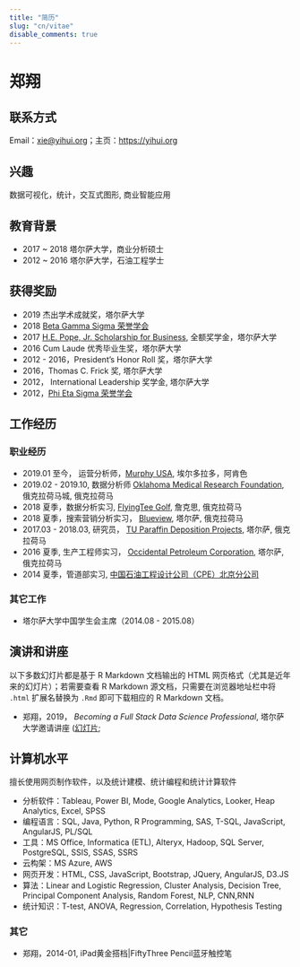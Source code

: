 ```yaml
---
title: "简历"
slug: "cn/vitae"
disable_comments: true
---
```


# 郑翔

## 联系方式

Email：xie@yihui.org；主页：<https://yihui.org>

## 兴趣

数据可视化，统计，交互式图形, 商业智能应用

## 教育背景

- 2017 ~ 2018 塔尔萨大学，商业分析硕士
- 2012 ~ 2016 塔尔萨大学，石油工程学士

## 获得奖励

- 2019 杰出学术成就奖，塔尔萨大学
- 2018 [Beta Gamma Sigma 荣誉学会](https://www.betagammasigma.org/home)
- 2017 [H.E. Pope, Jr. Scholarship for Business](https://business.utulsa.edu/graduate-business-programs/financing-your-degree/), 全额奖学金，塔尔萨大学
- 2016 Cum Laude 优秀毕业生奖，塔尔萨大学
- 2012 - 2016，President’s Honor Roll 奖，塔尔萨大学
- 2016，Thomas C. Frick 奖, 塔尔萨大学
- 2012， International Leadership 奖学金, 塔尔萨大学
- 2012，[Phi Eta Sigma 荣誉学会](https://www.phietasigma.org/)

## 工作经历

### 职业经历

- 2019.01 至今， 运营分析师，[Murphy USA](https://www.murphyusa.com/), 埃尔多拉多，阿肯色
- 2019.02 - 2019.10, 数据分析师 [Oklahoma Medical Research Foundation](https://omrf.org/), 俄克拉荷马城, 俄克拉荷马
- 2018 夏季，数据分析实习, [FlyingTee Golf](https://www.flyingteegolf.com/), 詹克思, 俄克拉荷马
- 2018 夏季，搜索营销分析实习， [Blueview](https://withchm.com/), 塔尔萨, 俄克拉荷马
- 2017.03 - 2018.03, 研究员， [TU Paraffin Deposition Projects](http://www.tupdp.utulsa.edu/), 塔尔萨, 俄克拉荷马
- 2016 夏季, 生产工程师实习， [Occidental Petroleum Corporation](https://www.oxy.com/Pages/default.aspx), 塔尔萨, 俄克拉荷马
- 2014 夏季，管道部实习, [中国石油工程设计公司（CPE）北京分公司](http://cpecc.cnpc.com.cn/cncpebj/mtjj/201506/bd8b39e9d4c546d2990df520f6780452.shtml)

### 其它工作

- 塔尔萨大学中国学生会主席（2014.08 - 2015.08）


## 演讲和讲座

以下多数幻灯片都是基于 R Markdown 文档输出的 HTML 网页格式（尤其是近年来的幻灯片）；若需要查看 R Markdown 源文档，只需要在浏览器地址栏中将 `.html` 扩展名替换为 `.Rmd` 即可下载相应的 R Markdown 文档。

- 郑翔，2019， _Becoming a Full Stack Data Science Professional_, 塔尔萨大学邀请讲座 ([幻灯片](https://bit.ly/dahshu-down); 

## 计算机水平

擅长使用网页制作软件，以及统计建模、统计编程和统计计算软件

- 分析软件：Tableau, Power BI, Mode, Google Analytics, Looker, Heap Analytics, Excel, SPSS
- 编程语言：SQL, Java, Python, R Programming, SAS, T-SQL, JavaScript, AngularJS, PL/SQL
- 工具：MS Office, Informatica (ETL), Alteryx, Hadoop, SQL Server, PostgreSQL, SSIS, SSAS, SSRS
- 云构架：MS Azure, AWS
- 网页开发：HTML, CSS, JavaScript, Bootstrap, JQuery, AngularJS, D3.JS
- 算法：Linear and Logistic Regression, Cluster Analysis, Decision Tree, Principal Component Analysis, Random Forest, NLP, CNN,RNN
- 统计知识：T-test, ANOVA, Regression, Correlation, Hypothesis Testing


### 其它

- 郑翔，2014-01, iPad黄金搭档|FiftyThree Pencil蓝牙触控笔

